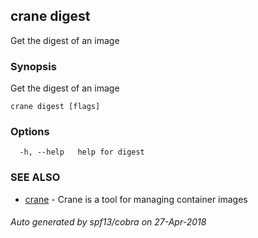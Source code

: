 ## crane digest

Get the digest of an image

### Synopsis

Get the digest of an image

```
crane digest [flags]
```

### Options

```
  -h, --help   help for digest
```

### SEE ALSO

* [crane](crane.md)	 - Crane is a tool for managing container images

###### Auto generated by spf13/cobra on 27-Apr-2018
